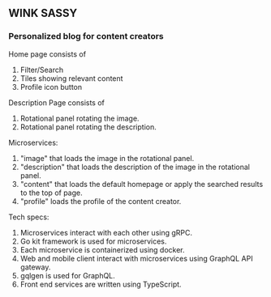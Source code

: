 ## WINK SASSY

### Personalized blog for content creators

Home page consists of

1. Filter/Search
2. Tiles showing relevant content
3. Profile icon button

Description Page consists of

1. Rotational panel rotating the image.
2. Rotational panel rotating the description.

Microservices:

1. "image" that loads the image in the rotational panel.
2. "description" that loads the description of the image in the rotational panel.
3. "content" that loads the default homepage or apply the searched results to the top of page.
4. "profile" loads the profile of the content creator.

Tech specs:

1. Microservices interact with each other using gRPC.
2. Go kit framework is used for microservices.
3. Each microservice is containerized using docker.
4. Web and mobile client interact with microservices using GraphQL API gateway.
5. gqlgen is used for GraphQL.
6. Front end services are written using TypeScript.
